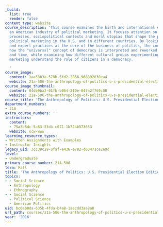 ```yaml
---
_build:
  list: true
  render: false
content_type: website
course_description: 'This course examines the birth and international expansion of
  an American industry of political marketing. It focuses attention on the cultural
  processes, sociopolitical contexts and moral utopias that shape the practice of
  political marketing in the U.S. and in different countries. By looking at the debates
  and expert practices at the core of the business of politics, the course explores
  how the "universal" concept of democracy is interpreted and reworked through space
  and time, while examining how different cultural groups experimenting with political
  marketing understand the role of citizens in a democracy.

  '
course_image:
  content: 1aa58b3a-578b-5fd2-2866-968892030ea4
  website: 21a-506-the-anthropology-of-politics-u-s-presidential-election-edition-fall-2016
course_image_thumbnail:
  content: 04de9ba2-01fb-b064-210e-047a2f769c00
  website: 21a-506-the-anthropology-of-politics-u-s-presidential-election-edition-fall-2016
course_title: 'The Anthropology of Politics: U.S. Presidential Election Edition'
department_numbers:
- 21A
extra_course_numbers: ''
instructors:
  content:
  - 75a3b5dc-5a83-53db-c071-1b724b573653
  website: ocw-www
learning_resource_types:
- Written Assignments with Examples
- Instructor Insights
legacy_uid: 3cc39c29-0faf-e436-e782-d60471ce2e9d
level:
- Undergraduate
primary_course_number: 21A.506
term: Fall
title: 'The Anthropology of Politics: U.S. Presidential Election Edition'
topics:
- - Social Science
  - Anthropology
  - Ethnography
- - Social Science
  - Political Science
  - American Politics
uid: bc0ab0da-635b-4fda-b4a8-1aecdd3aa8a8
url_path: courses/21a-506-the-anthropology-of-politics-u-s-presidential-election-edition-fall-2016
year: '2016'
---
```

